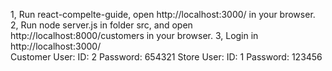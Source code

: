 1, Run react-compelte-guide, open http://localhost:3000/ in your browser. 
2, Run node server.js in folder src, and open http://localhost:8000/customers in your browser. 
3, Login in http://localhost:3000/   
        Customer User: ID: 2       Password: 654321
        Store User: ID: 1          Password: 123456
